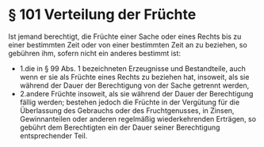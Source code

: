 # § 101 Verteilung der Früchte
Ist jemand berechtigt, die Früchte einer Sache oder eines Rechts bis zu einer bestimmten Zeit oder von einer bestimmten Zeit an zu beziehen, so gebühren ihm, sofern nicht ein anderes bestimmt ist:
* 1.die in § 99 Abs. 1 bezeichneten Erzeugnisse und Bestandteile, auch wenn er sie als Früchte eines Rechts zu beziehen hat, insoweit, als sie während der Dauer der Berechtigung von der Sache getrennt werden,
* 2.andere Früchte insoweit, als sie während der Dauer der Berechtigung fällig werden; bestehen jedoch die Früchte in der Vergütung für die Überlassung des Gebrauchs oder des Fruchtgenusses, in Zinsen, Gewinnanteilen oder anderen regelmäßig wiederkehrenden Erträgen, so gebührt dem Berechtigten ein der Dauer seiner Berechtigung entsprechender Teil.
